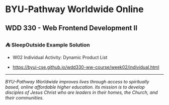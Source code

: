 # BYU-Pathway Worldwide Online
## WDD 330 - Web Frontend Development II

### ⛺ SleepOutside Example Solution

 - W02 Individual Activity: Dynamic Product List

 - https://byui-cse.github.io/wdd330-ww-course/week02/individual.html

---
_BYU-Pathway Worldwide improves lives through access to spiritually based, online affordable higher education. Its mission is to develop disciples of Jesus Christ who are leaders in their homes, the Church, and their communities._